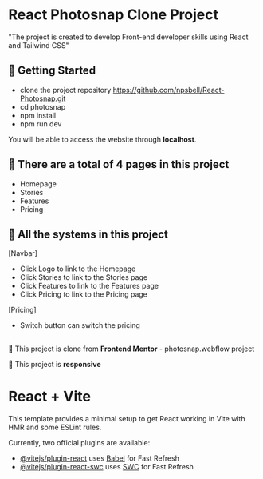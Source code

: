 # React Photosnap Clone Project

"The project is created to develop Front-end developer skills using React and Tailwind CSS"

## 🌠 Getting Started
 - clone the project repository https://github.com/npsbell/React-Photosnap.git
-   cd photosnap
-   npm install
-   npm run dev

You will be able to access the website through  **localhost**.

## 🌠 There are a total of 4 pages in this project

- Homepage
- Stories
- Features
- Pricing


## 🌠 All the systems in this project

  [Navbar]
 -  Click Logo to link to the Homepage
 - Click Stories to link to the Stories page
 - Click Features to link to the Features page
 - Click Pricing to link to the Pricing page

[Pricing]

 - Switch button can switch the pricing

##
🌠  This project is clone from **Frontend Mentor** - photosnap.webflow project

🧩 This project is **responsive**


# React + Vite

This template provides a minimal setup to get React working in Vite with HMR and some ESLint rules.

Currently, two official plugins are available:

- [@vitejs/plugin-react](https://github.com/vitejs/vite-plugin-react/blob/main/packages/plugin-react/README.md) uses [Babel](https://babeljs.io/) for Fast Refresh
- [@vitejs/plugin-react-swc](https://github.com/vitejs/vite-plugin-react-swc) uses [SWC](https://swc.rs/) for Fast Refresh
